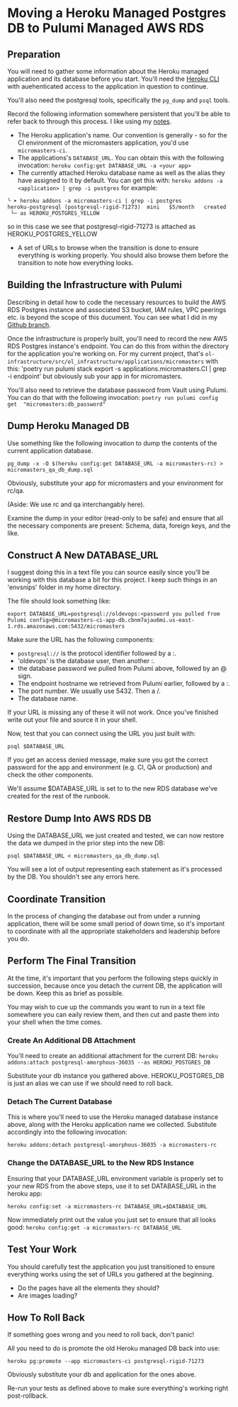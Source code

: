 # Moving a Heroku Managed Postgres DB to Pulumi Managed AWS RDS

## Preparation

You will need to gather some information about the Heroku managed application and its database before you start. You'll need the
[Heroku CLI](https://devcenter.heroku.com/articles/heroku-cli) with auehenticated access to the application in question to continue.

You'll also need the postgresql tools, specifically the `pg_dump` and `psql` tools.

Record the following information somewhere persistent that you'll be able to refer back to through this process. I like using my [notes](https://joplinapp.org/).

- The Heroku application's name. Our convention is generally <application>-<environment> so for the CI environment of the micromasters
application, you'd use `micromasters-ci`.
- The applications's `DATABASE_URL`. You can obtain this with the following invocation: `heroku config:get DATABASE_URL -a <your app>`
- The currently attached Heroku database name as well as the alias they have assigned to it by default. You can get this with:
`heroku addons -a <application> | grep -i postgres` for example:
```
╰ ➤ heroku addons -a micromasters-ci | grep -i postgres
heroku-postgresql (postgresql-rigid-71273)  mini   $5/month   created
 └─ as HEROKU_POSTGRES_YELLOW
``` 
so in this case we see that postgresql-rigid-71273 is attached as HEROKU_POSTGRES_YELLOW
- A set of URLs to browse when the transition is done to ensure everything is working properly. You should also browse them before the transition to note how
everything looks.

## Building the Infrastructure with Pulumi

<!-- TODO: My branch might vanish. Change this to a CR when one exists. -->
Describing in detail how to code the necessary resources to build the AWS RDS Postgres instance and associated S3 bucket, IAM rules, VPC peerings
etc. is beyond the scope of this ducument. You can see what I did in my [Github branch](https://github.com/mitodl/ol-infrastructure/tree/cpatti_micromasters_pulumi).

Once the infrastructure is properly built, you'll need to record the new AWS RDS Postgres instance's endpoint. You can do this from within
the directory for the application you're working on. For my current project, that's `ol-infrastructure/src/ol_infrastructure/applications/micromasters`
with this: 'poetry run pulumi stack export -s applications.micromasters.CI | grep -i endpoint' but obviously sub your app in for micromasters.

You'll also need to retrieve the database password from Vault using Pulumi. You can do that with the following invocation:
`poetry run pulumi config get  "micromasters:db_password"`

## Dump Heroku Managed DB

Use something like the following invocation to dump the contents of the current application database.

`pg_dump -x -O $(heroku config:get DATABASE_URL -a micromasters-rc) > micromasters_qa_db_dump.sql`

Obviously, substitute your app for micromasters and your environment for rc/qa.

(Aside: We use rc and qa interchangably here).

Examine the dump in your editor (read-only to be safe) and ensure that all the necessary components are present: Schema, data, foreign keys, and the like.

## Construct A New DATABASE_URL

I suggest doing this in a text file you can source easily since you'll be working with this database a bit for this project. I keep such things in an 'envsnips' folder
in my home directory.

The file should look something like:
```
export DATABASE_URL=postgresql://oldevops:<password you pulled from Pulumi config>@micromasters-ci-app-db.cbnm7ajau6mi.us-east-1.rds.amazonaws.com:5432/micromasters
```

Make sure the URL has the following components:

- `postgresql://` is the protocol identifier followed by a :.
- 'oldevops' is the database user, then another :.
- the database password we pulled from Pulumi above, followed by an @ sign.
- The endpoint hostname we retrieved from Pulumi earlier, followed by a :.
- The port number. We usually use 5432. Then a /.
- The database name.

If your URL is missing any of these it will not work. Once you've finished write out your file and source it in your shell.

Now, test that you can connect using the URL you just built with:

`psql $DATABASE_URL`

If you get an access denied message, make sure you got the correct password for the app and environment (e.g. CI, QA or production) and check the
other components.

We'll assume $DATABASE_URL is set to to the new RDS database we've created for the rest of the runbook.

## Restore Dump Into AWS RDS DB

Using the DATABASE_URL we just created and tested, we can now restore the data we dumped in the prior step into the new DB:

`psql $DATABASE_URL < micromasters_qa_db_dump.sql`

You will see a lot of output representing each statement as it's processed by the DB. You shouldn't see any errors here.

## Coordinate Transition

In the process of changing the database out from under a running application, there will be some small period of down time, so it's important to coordinate with
all the appropriate stakeholders and leadership before you do.

## Perform The Final Transition

At the time, it's important that you perform the following steps quickly in succession, because once you detach the current DB, the application will be down.
Keep this as brief as possible.

You may wish to cue up the commands you want to run in a text file somewhere you can eaily review them, and then cut and paste them into your shell when the
time comes.

### Create An Additional DB Attachment

You'll need to create an additional attachment for the current DB:
`heroku addons:attach postgresql-amorphous-36035 --as HEROKU_POSTGRES_DB`

Substitute your db instance you gathered above. HEROKU_POSTGRES_DB is just an alias we can use if we should need to roll back.

### Detach The Current Database

This is where you'll need to use the Heroku managed database instance above, along with the Heroku application name we collected. Substitute accordingly
into the following invocation:

`heroku addons:detach postgresql-amorphous-36035 -a micromasters-rc`

### Change the DATABASE_URL to the New RDS Instance

Ensuring that your DATABASE_URL environment variable is properly set to your new RDS from the above steps, use it to set DATABASE_URL in the heroku app:

`heroku config:set -a micromasters-rc DATABASE_URL=$DATABASE_URL`

Now immediately print out the value you just set to ensure that all looks good:
`heroku config:get -a micromasters-rc DATABASE_URL`

## Test Your Work

You should carefully test the application you just transitioned to ensure everything works using the set of URLs you gathered at the beginning.
- Do the pages have all the elements they should?
- Are images loading?

## How To Roll Back

If something goes wrong and you need to roll back, don't panic!

All you need to do is promote the old Heroku managed DB back into use:

`heroku pg:promote --app micromasters-ci postgresql-rigid-71273`

Obviously substitute your db and application for the ones above.

Re-run your tests as defined above to make sure everything's working right post-rollback.
